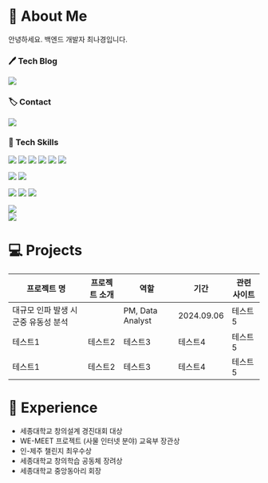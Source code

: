 # 👋 About Me
안녕하세요. 백엔드 개발자 최나경입니다.

### 🖊️ Tech Blog
<img src="https://img.shields.io/badge/Velog-11B48A?style=for-the-badge&logo=Velog&logoColor=white&link=https://velog.io/@imgyeongx-x">

### 🏷️ Contact
<img src="https://img.shields.io/badge/imgyeong00@gmail-EA4335?style=for-the-badge&logo=Gmail&logoColor=white">


### 📱 Tech Skills

<img src="https://img.shields.io/badge/java-007396?style=for-the-badge&logo=OpenJDK&logoColor=white"> <img src="https://img.shields.io/badge/Spring-6DB33F?style=for-the-badge&logo=Spring&logoColor=white"> <img src="https://img.shields.io/badge/springboot-6DB33F?style=for-the-badge&logo=springboot&logoColor=white"> <img src="https://img.shields.io/badge/Python-3776AB?style=for-the-badge&logo=Python&logoColor=white"> <img src="https://img.shields.io/badge/Flask-000000?style=for-the-badge&logo=Flask&logoColor=white"> <img src="https://img.shields.io/badge/C%2B%2B-00599C?style=for-the-badge&logo=c%2B%2B&logoColor=white"> 

<img src="https://img.shields.io/badge/mysql-4479A1?style=for-the-badge&logo=mysql&logoColor=white"> <img src="https://img.shields.io/badge/Amazon_AWS-FF9900?style=for-the-badge&logo=amazonaws&logoColor=white">

<img src="https://img.shields.io/badge/GitHub-100000?style=for-the-badge&logo=github&logoColor=white"> <img src="https://img.shields.io/badge/Postman-FF6C37?style=for-the-badge&logo=postman&logoColor=white"> <img src="https://img.shields.io/badge/Ubuntu-E95420?style=for-the-badge&logo=ubuntu&logoColor=white"> 


<img src="https://img.shields.io/badge/Vue.js-35495E?style=for-the-badge&logo=vue.js&logoColor=4FC08D">

<br>

<img src="https://github-readme-stats.vercel.app/api?username=imgyeongx-x&theme=blue-green">

<br>

# 💻 Projects


|프로젝트 명|프로젝트 소개|역할|기간|관련 사이트|
|------|-------|--|--|------|
|대규모 인파 발생 시 군중 유동성 분석||PM, Data Analyst|2024.09.06|테스트5|
|테스트1|테스트2|테스트3|테스트4|테스트5|
|테스트1|테스트2|테스트3|테스트4|테스트5

# 🏫 Experience
- 세종대학교 창의설계 경진대회 대상
- WE-MEET 프로젝트 (사물 인터넷 분야) 교육부 장관상
- 인-제주 챌린지 최우수상 
- 세종대학교 창의학습 공동체 장려상
- 세종대학교 중앙동아리 회장
